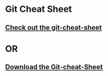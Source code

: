 # Git Cheat Sheet
## [Check out the git-cheat-sheet](https://github.com/Mark-Eugene-Barasu/Git-Cheet-Sheet/blob/main/Git-Cheat-Sheet.pdf)
<!-- https://github.com/Mark-Eugene-Barasu/Git-Cheet-Sheet/blob/main/Git-Cheat-Sheet.pdf -->

# OR

## [Download the Git-cheat-Sheet](Git-Cheat-Sheet.pdf?raw=true)
